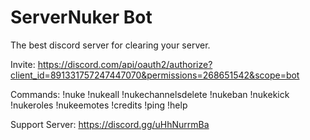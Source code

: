 # ServerNuker Bot
The best discord server for clearing your server.

Invite:
https://discord.com/api/oauth2/authorize?client_id=891331757247447070&permissions=268651542&scope=bot

Commands:
!nuke
!nukeall
!nukechannelsdelete
!nukeban
!nukekick
!nukeroles
!nukeemotes
!credits
!ping
!help

Support Server:
https://discord.gg/uHhNurrmBa
